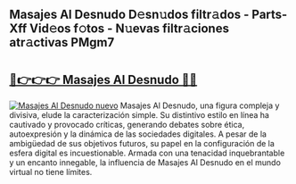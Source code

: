 ## Masajes Al Desnudo D𝚎sn𝚞dos filtr𝚊dos - Parts-Xff Vid𝚎os f𝚘tos - N𝚞evas filtr𝚊ciones atr𝚊ctivas PMgm7

# <h2><a href="http://mbci2q.tromn.icu/?c=Masajes+Al+Desnudo">🔗👉👉👉 Masajes Al Desnudo 🔗🔗</a></h2>

[![Masajes Al Desnudo nuevo](https://i.imgur.com/pEAQMta.gif)](http://mbci2q.tromn.icu/?c=Masajes+Al+Desnudo)
Masajes Al Desnudo, una figura compleja y divisiva, elude la caracterización simple. Su distintivo estilo en línea ha cautivado y provocado críticas, generando debates sobre ética, autoexpresión y la dinámica de las sociedades digitales. A pesar de la ambigüedad de sus objetivos futuros, su papel en la configuración de la esfera digital es incuestionable. Armada con una tenacidad inquebrantable y un encanto innegable, la influencia de Masajes Al Desnudo en el mundo virtual no tiene límites.
